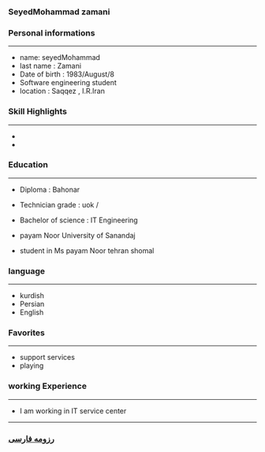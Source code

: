 
### SeyedMohammad zamani


### Personal informations

---
+ name: seyedMohammad
+ last name : Zamani
+ Date of birth : 1983/August/8
+ Software engineering student
+ location : Saqqez , I.R.Iran


### Skill Highlights

---
+ 
+ 


### Education

---
+ Diploma : Bahonar 
+ Technician grade : uok  /
+ Bachelor of science : IT Engineering
+ payam Noor University of Sanandaj 

+ student in Ms payam Noor tehran shomal 

### language

---
+ kurdish
+ Persian
+ English

### Favorites

---
+ support services 
+ playing 

### working Experience

---
+ I am working in IT service center




--- 
### [رزومه فارسی](resume-fa.md)
